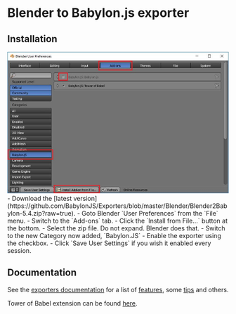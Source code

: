 # Blender to Babylon.js exporter #

## Installation ##
<img src="./preferences.jpg">
- Download the [latest version](https://github.com/BabylonJS/Exporters/blob/master/Blender/Blender2Babylon-5.4.zip?raw=true).
- Goto Blender `User Preferences` from the `File` menu.
-  Switch to the `Add-ons` tab.
-  Click the `Install from File...` button at the bottom.
-  Select the zip file.  Do not expand.  Blender does that.
-  Switch to the new Category now added, `Babylon.JS`
-  Enable the exporter using the checkbox.
-  Click `Save User Settings` if you wish it enabled every session.

## Documentation ##
See the [exporters documentation](http://doc.babylonjs.com/exporters) for a list of [features](http://doc.babylonjs.com/exporters/blender), some [tips](http://doc.babylonjs.com/exporters/blender_tips) and others.

Tower of Babel extension can be found [here](https://github.com/BabylonJS/Extensions/tree/master/QueuedInterpolation/Blender).
